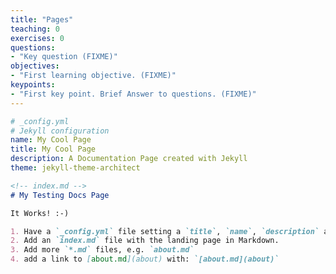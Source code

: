 ```yaml
---
title: "Pages"
teaching: 0
exercises: 0
questions:
- "Key question (FIXME)"
objectives:
- "First learning objective. (FIXME)"
keypoints:
- "First key point. Brief Answer to questions. (FIXME)"
---
```



[gh-pages]: https://pages.github.com/
[gl-pages]: https://gitlab.com/help/user/project/pages/index.md
[bb-pages]: https://confluence.atlassian.com/bitbucket/publishing-a-website-on-bitbucket-cloud-221449776.html


```yaml
# _config.yml
# Jekyll configuration
name: My Cool Page
title: My Cool Page
description: A Documentation Page created with Jekyll
theme: jekyll-theme-architect
```

```markdown
<!-- index.md -->
# My Testing Docs Page

It Works! :-)

1. Have a `_config.yml` file setting a `title`, `name`, `description` and `theme`.
2. Add an `index.md` file with the landing page in Markdown.
3. Add more `*.md` files, e.g. `about.md`
4. add a link to [about.md](about) with: `[about.md](about)`
```

